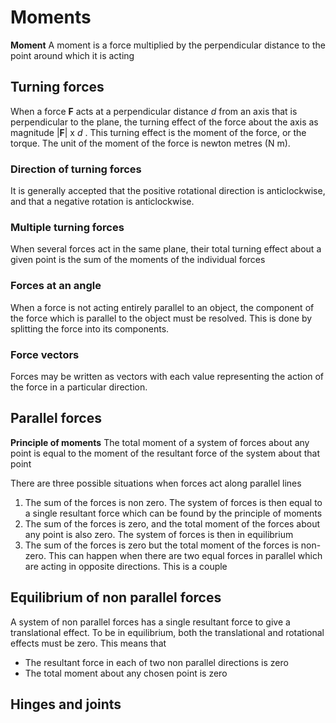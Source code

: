 # Moments

**Moment** A moment is a force multiplied by the perpendicular distance to the point around which it is acting

## Turning forces

When a force **F** acts at a perpendicular distance _d_ from an axis that is perpendicular to the plane, the turning effect of the force about the axis as magnitude |**F**| x _d_ .
This turning effect is the moment of the force, or the torque.
The unit of the moment of the force is newton metres (N m).

### Direction of turning forces

It is generally accepted that the positive rotational direction is anticlockwise, and that a negative rotation is anticlockwise.

### Multiple turning forces

When several forces act in the same plane, their total turning effect about a given point is the sum of the moments of the individual forces

### Forces at an angle

When a force is not acting entirely parallel to an object, the component of the force which is parallel to the object must be resolved. This is done by splitting the force into its components.

### Force vectors

Forces may be written as vectors with each value representing the action of the force in a particular direction.

## Parallel forces

**Principle of moments** The total moment of a system of forces about any point is equal to the moment of the resultant force of the system about that point

There are three possible situations when forces act along parallel lines

1. The sum of the forces is non zero.  The system of forces is then equal to a single resultant force which can be found by the principle of moments
2. The sum of the forces is zero, and the total moment of the forces about any point is also zero. The system of forces is then in equilibrium
3. The sum of the forces is zero but the total moment of the forces is non-zero. This can happen when there are two equal forces in parallel which are acting in opposite directions. This is a couple


## Equilibrium of non parallel forces

A system of non parallel forces has a single resultant force to give a translational effect.
To be in equilibrium, both the translational and rotational effects must be zero.
This means that
* The resultant force in each of two non parallel directions is zero
* The total moment about any chosen point is zero


## Hinges and joints









